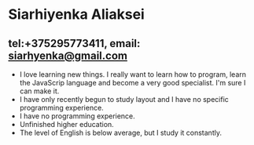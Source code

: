 # Siarhiyenka Aliaksei #
## tel:+375295773411, email: siarhyenka@gmail.com ##
* I love learning new things. I really want to learn how to program, learn the JavaScrip language and become a very good specialist. I'm sure I can make it.
* I have only recently begun to study layout and I have no specific programming experience.
* I have no programming experience.
* Unfinished higher education.
* The level of English is below average, but I study it constantly.